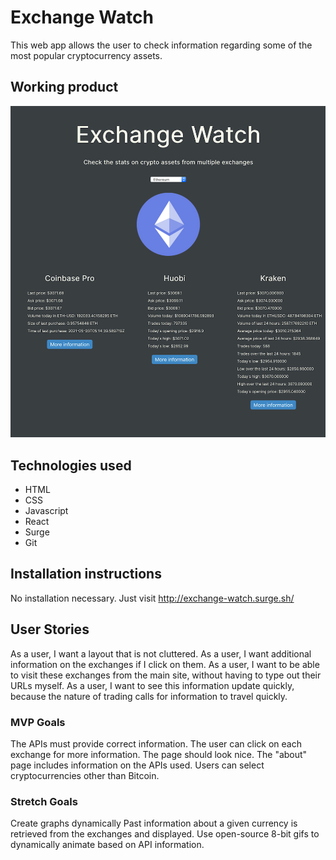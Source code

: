 # Exchange Watch
This web app allows the user to check information regarding some of the most popular cryptocurrency assets.

## Working product
![image of product](/images-for-readme/product.png)

## Technologies used
* HTML
* CSS
* Javascript
* React
* Surge
* Git

## Installation instructions
No installation necessary. Just visit http://exchange-watch.surge.sh/

## User Stories
As a user, I want a layout that is not cluttered.
As a user, I want additional information on the exchanges if I click on them.
As a user, I want to be able to visit these exchanges from the main site, without having to type out their URLs myself.
As a user, I want to see this information update quickly, because the nature of trading calls for information to travel quickly.

### MVP Goals
The APIs must provide correct information.
The user can click on each exchange for more information.
The page should look nice.
The "about" page includes information on the APIs used.
Users can select cryptocurrencies other than Bitcoin.

### Stretch Goals
Create graphs dynamically
Past information about a given currency is retrieved from the exchanges and displayed.
Use open-source 8-bit gifs to dynamically animate based on API information.